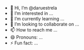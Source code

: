 - 👋 Hi, I’m @daruestrela
- 👀 I’m interested in ...
- 🌱 I’m currently learning ...
- 💞️ I’m looking to collaborate on ...
- 📫 How to reach me ...
- 😄 Pronouns: ...
- ⚡ Fun fact: ...

<!---
daruestrela/daruestrela is a ✨ special ✨ repository because its `README.md` (this file) appears on your GitHub profile.
You can click the Preview link to take a look at your changes.
--->
